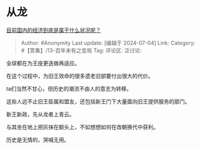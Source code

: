 # 从龙
[目前国内的经济到底是属于什么状况呢？](https://www.zhihu.com/question/660334443/answer/3551437896)

> Author: #Anonymity
> Last update: [编辑于 2024-07-04]
> Link:
> Category: #【答集】/13-百年未有之变局 
> Tag: 
> 评论区:
> 泛讨论:

全球都在为王座更迭做再适应。

在这个过程中，为旧王效命的很多遗老旧部要付出很大的代价。

ta们当然不甘心，但历史的潮流不由人的意志为转移。

这些人远不止旧王臣属和盟友，还包括新王门下大量面向旧王提供服务的部门。

  

新王新政，先从龙者上青云。

与其坐在地上把灰抹在额头上，不如想想如何在改朝换代中获利。

历史是无情的，哭喊无用。
